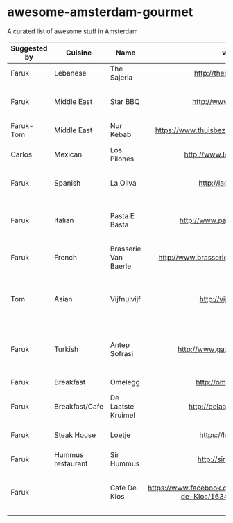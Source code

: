 # awesome-amsterdam-gourmet
A curated list of awesome stuff in Amsterdam

| Suggested by  | Cuisine  | Name          | web                    | address          | Suggestion                 | 
| ------------- | -------  | ------------- |:----------------------:| ------------- | -----------------------------:|
| Faruk         | Lebanese | The Sajeria   | http://thesajeria.com/ | Wijde Heisteeg 1, Amsterdam | Try zaatar and hallumi  |
| Faruk         | Middle East | Star BBQ   | http://www.starbbq.nl/| Javastraat 28, Amsterdam | Irakese kabab (Adana kebab)  |
| Faruk-Tom     | Middle East | Nur Kebab   | https://www.thuisbezorgd.nl/nour-restaurant | Javastraat 109, Amsterdam | |
| Carlos | Mexican | Los Pilones  | http://www.lospilones.com/ | Kerkstraat 59/63 109, Amsterdam | |
| Faruk | Spanish | La Oliva  | http://laoliva.nl/en/ | Egelantiersstraat 122-124, Amsterdam | |
| Faruk | Italian | Pasta E Basta  | http://www.pastaebasta.nl/en/| Nieuwe Spiegelstraat 8, Amsterdam | Awesome music experience and buffet menu :P|
| Faruk | French | Brasserie Van Baerle  | http://www.brasserievanbaerle.nl/?lang=en | Van Baerlestraat 158, Amsterdam | Rib eye! |
| Tom | Asian | Vijfnulvijf  | http://vijfnulvijf.nl/ | Insulindeweg 505 | Asian streetfood; try pork belly bun and duck sushi! |
| Faruk | Turkish | Antep Sofrasi | http://www.gaziantepsofrasi.nl/ | Borneostraat 92| Icli kofte, Kusleme, Ali Nazik, Patlican kebabi |
| Faruk | Breakfast | Omelegg | http://omelegg.com/ | Ferdinand Bolstraat 143 | |
| Faruk | Breakfast/Cafe | De Laatste Kruimel | http://delaatstekruimel.nl | Langebrugsteeg 4 |  Yummy Quiches! |
| Faruk | Steak House | Loetje | https://loetje.com/ | Several places. Check the website |  Of course Steak |
| Faruk | Hummus restaurant | Sir Hummus | http://sirhummus.nl | Van der Helstplein 2 |  CARNIVORA |
| Faruk |  | Cafe De Klos | https://www.facebook.com/pages/Caf%C3%A9-de-Klos/163487837137228 | Address. Kerkstraat 41-43 |  Regular spare ribs or Lamb shoulder **No reservation** |



